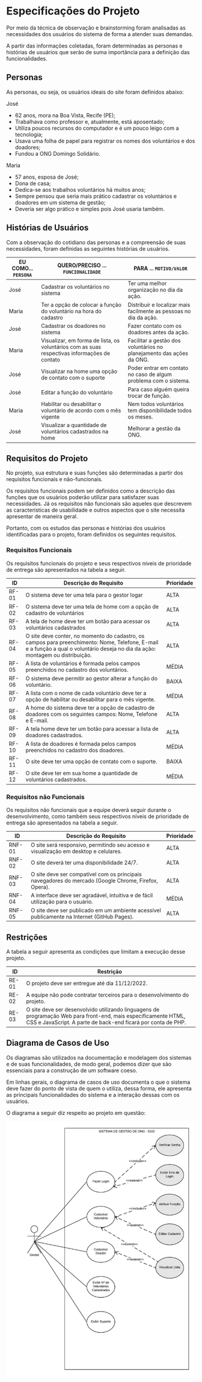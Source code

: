 # Especificações do Projeto

Por meio da técnica de observação e brainstorming foram analisadas as necessidades dos usuários do sistema de forma a atender suas demandas. 

A partir das informações coletadas, foram determinadas as personas e histórias de usuários que serão de suma importância para a definição das funcionalidades.

## Personas

As personas, ou seja, os usuários ideais do site foram definidos abaixo: 

 
José 

* 62 anos, mora na Boa Vista, Recife (PE);
* Trabalhava como professor e, atualmente, está aposentado;
* Utiliza poucos recursos do computador e é um pouco leigo com a tecnologia;
* Usava uma folha de papel para registrar os nomes dos voluntários e dos doadores;
* Fundou a ONG Domingo Solidário. 

 

Maria 

* 57 anos, esposa de José;
* Dona de casa;
* Dedica-se aos trabalhos voluntários há muitos anos;
* Sempre pensou que seria mais prático cadastrar os voluntários e doadores em um sistema de gestão;
* Deveria ser algo prático e simples pois José usaria também. 

## Histórias de Usuários

Com a observação do cotidiano das personas e a compreensão de suas necessidades, foram definidas as seguintes histórias de usuários.

|EU COMO... `PERSONA`| QUERO/PRECISO ... `FUNCIONALIDADE` |PARA ... `MOTIVO/VALOR`                 |
|--------------------|------------------------------------|----------------------------------------|
|José                | Cadastrar os voluntários no sistema| Ter uma melhor organização no dia da ação. |
|Maria               | Ter a opção de colocar a função do voluntário na hora do cadastro| Distribuir e localizar mais facilmente as pessoas no dia da ação. |
|José                | Cadastrar os doadores no sistema | Fazer contato com os doadores antes da ação.  |
|Maria                | Visualizar, em forma de lista, os voluntários com as suas respectivas informações de contato | Facilitar a gestão dos voluntários no planejamento das ações da ONG. |
|José                | Visualizar na home uma opção de contato com o suporte | Poder entrar em contato no caso de algum problema com o sistema. |
|José                | Editar a função do voluntário | Para caso alguém queira trocar de função. |
|Maria                | Habilitar ou desabilitar o voluntário de acordo com o mês vigente | Nem todos voluntários tem disponibilidade todos os meses. |
|José                | Visualizar a quantidade de voluntários cadastrados na home | Melhorar a gestão da ONG. |


## Requisitos do Projeto

No projeto, sua estrutura e suas funções são determinadas a partir dos requisitos funcionais e não-funcionais. 

Os requisitos funcionais podem ser definidos como a descrição das funções que os usuários poderão utilizar para satisfazer suas necessidades. Já os requisitos não funcionais são aqueles que descrevem as características de usabilidade e outros aspectos que o site necessita apresentar de maneira geral. 

Portanto, com os estudos das personas e histórias dos usuários identificadas para o projeto, foram definidos os seguintes requisitos. 


### Requisitos Funcionais

Os requisitos funcionais do projeto e seus respectivos níveis de prioridade de entrega são apresentados na tabela a seguir.

|ID    | Descrição do Requisito  | Prioridade |
|------|-----------------------------------------|----|
|RF-01| O sistema deve ter uma tela para o gestor logar | ALTA | 
|RF-02| O sistema deve ter uma tela de home com a opção de cadastro de voluntários | ALTA |
|RF-03| A tela de home deve ter um botão para acessar os voluntários cadastrados   | ALTA |
|RF-04| O site deve conter, no momento do cadastro, os campos para preenchimento: Nome, Telefone, E-mail e a função a qual o voluntário deseja no dia da ação: montagem ou distribuição.   | ALTA |
|RF-05| A lista de voluntários é formada pelos campos preenchidos no cadastro dos voluntários.    | MÉDIA |
|RF-06| O sistema deve permitir ao gestor alterar a função do voluntário.    | BAIXA |
|RF-07| A lista com o nome de cada voluntário deve ter a opção de habilitar ou desabilitar para o mês vigente.    | MÉDIA |
|RF-08| A home do sistema deve ter a opção de cadastro de doadores com os seguintes campos: Nome, Telefone e E-mail.     | ALTA |
|RF-09| A tela home deve ter um botão para acessar a lista de doadores cadastrados.    | ALTA |
|RF-10| A lista de doadores é formada pelos campos preenchidos no cadastro dos doadores.     | MÉDIA |
|RF-11| O site deve ter uma opção de contato com o suporte.    | BAIXA |
|RF-12| O site deve ter em sua home a quantidade de voluntários cadastrados.     | MÉDIA |

### Requisitos não Funcionais

Os requisitos não funcionais que a equipe deverá seguir durante o desenvolvimento, como também seus respectivos níveis de prioridade de entrega são apresentados na tabela a seguir.

|ID     | Descrição do Requisito  |Prioridade |
|-------|-------------------------|----|
|RNF-01| O site será responsivo, permitindo seu acesso e visualização em desktop e celulares. | ALTA | 
|RNF-02| O site deverá ter uma disponibilidade 24/7. |  ALTA | 
|RNF-03| O site deve ser compatível com os principais navegadores do mercado (Google Chrome, Firefox, Opera). |  ALTA |
|RNF-04| A interface deve ser agradável, intuitiva e de fácil utilização para o usuário. |  MÉDIA |
|RNF-05| O site deve ser publicado em um ambiente acessível publicamente na Internet (GitHub Pages). |  ALTA |

## Restrições

A tabela a seguir apresenta as condições que limitam a execução desse projeto. 

|ID| Restrição                                             |
|--|-------------------------------------------------------|
|RE-01| O projeto deve ser entregue até dia 11/12/2022. |
|RE-02| A equipe não pode contratar terceiros para o desenvolvimento do projeto.        |
|RE-03| O site deve ser desenvolvido utilizando linguagens de programação Web para front-end, mais especificamente HTML, CSS e JavaScript. A parte de back-end ficará por conta de PHP.        |

## Diagrama de Casos de Uso

Os diagramas são utilizados na documentação e modelagem dos sistemas e de suas funcionalidades, de modo geral, podemos dizer que são essenciais para a construção de um software coeso. 

Em linhas gerais, o diagrama de casos de uso documenta o que o sistema deve fazer do ponto de vista de quem o utiliza, dessa forma, ele apresenta as principais funcionalidades do sistema e a interação dessas com os usuários. 

O diagrama a seguir diz respeito ao projeto em questão:

![Diagrama de Caso de Uso](img/diagrama_gestor.jpeg)
